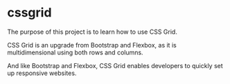 # cssgrid

The purpose of this project is to learn how to use CSS Grid. 

CSS Grid is an upgrade from Bootstrap and Flexbox, as it is multidimensional using both rows and columns. 

And like Bootstrap and Flexbox, CSS Grid enables developers to quickly set up responsive websites.